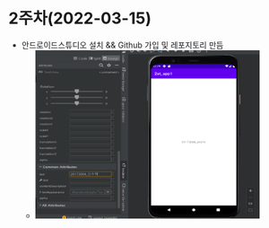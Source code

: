 # 2주차(2022-03-15)
- 안드로이드스튜디오 설치 && Github 가입 및 레포지토리 만듬
  - <img width="400" height="300" src="./pic/2st.png"></img>
